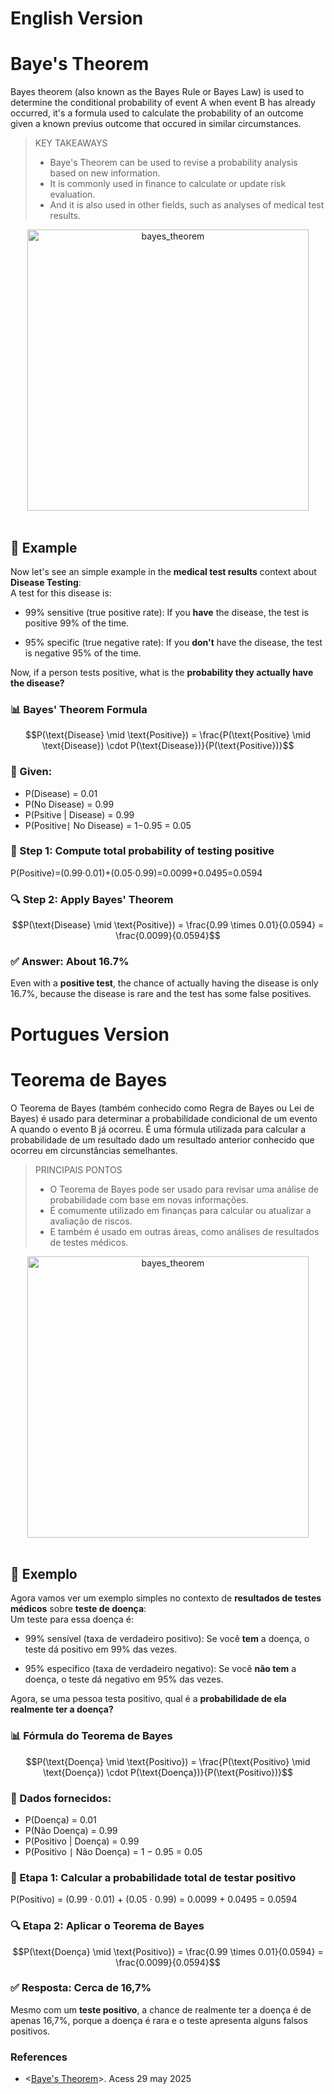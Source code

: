 # English Version
# Baye's Theorem
Bayes theorem (also known as the Bayes Rule or Bayes Law) is used to determine the conditional probability of event A when event B has already occurred, it's a formula used to calculate the probability of an outcome given a known previus outcome that occured in similar circumstances.
> KEY TAKEAWAYS
> - Baye's Theorem can be used to revise a probability analysis based on new information.
> - It is commonly used in finance to calculate or update risk evaluation.
> - And it is also used in other fields, such as analyses of medical test results.
<div align="center">
    <img src="https://i.postimg.cc/sx6YGXtc/data-science-bayes-theorem-2.png" alt="bayes_theorem" width="450">
</div>   
<br>   

## 🧪 Example 

Now let's see an simple example in the **medical test results** context about **Disease Testing**:  
A test for this disease is:

- 99% sensitive (true positive rate): If you **have** the disease, the test is positive 99% of the time.

- 95% specific (true negative rate): If you **don't** have the disease, the test is negative 95% of the time.

Now, if a person tests positive, what is the **probability they actually have the disease?**  

### 📊 Bayes' Theorem Formula
$$P(\text{Disease} \mid \text{Positive}) = \frac{P(\text{Positive} \mid \text{Disease}) \cdot P(\text{Disease})}{P(\text{Positive})}$$


### 🧮 Given:
- P(Disease) = 0.01
- P(No Disease) = 0.99
- P(Psitive | Disease) = 0.99
- P(Positive∣ No Disease) = 1−0.95 = 0.05
### 🧠 Step 1: Compute total probability of testing positive
P(Positive)=(0.99⋅0.01)+(0.05⋅0.99)=0.0099+0.0495=0.0594
### 🔍 Step 2: Apply Bayes' Theorem
$$P(\text{Disease} \mid \text{Positive}) = \frac{0.99 \times 0.01}{0.0594} = \frac{0.0099}{0.0594}$$

### ✅ Answer: About 16.7%
Even with a **positive test**, the chance of actually having the disease is only 16.7%, because the disease is rare and the test has some false positives.

# Portugues Version
# Teorema de Bayes  
O Teorema de Bayes (também conhecido como Regra de Bayes ou Lei de Bayes) é usado para determinar a probabilidade condicional de um evento A quando o evento B já ocorreu. É uma fórmula utilizada para calcular a probabilidade de um resultado dado um resultado anterior conhecido que ocorreu em circunstâncias semelhantes.  
> PRINCIPAIS PONTOS  
> - O Teorema de Bayes pode ser usado para revisar uma análise de probabilidade com base em novas informações.  
> - É comumente utilizado em finanças para calcular ou atualizar a avaliação de riscos.  
> - E também é usado em outras áreas, como análises de resultados de testes médicos.  

<div align="center">
    <img src="https://i.postimg.cc/sx6YGXtc/data-science-bayes-theorem-2.png" alt="bayes_theorem" width="450">
</div>   
<br>   

## 🧪 Exemplo  

Agora vamos ver um exemplo simples no contexto de **resultados de testes médicos** sobre **teste de doença**:  
Um teste para essa doença é:

- 99% sensível (taxa de verdadeiro positivo): Se você **tem** a doença, o teste dá positivo em 99% das vezes.  

- 95% específico (taxa de verdadeiro negativo): Se você **não tem** a doença, o teste dá negativo em 95% das vezes.  

Agora, se uma pessoa testa positivo, qual é a **probabilidade de ela realmente ter a doença?**  

### 📊 Fórmula do Teorema de Bayes  
$$P(\text{Doença} \mid \text{Positivo}) = \frac{P(\text{Positivo} \mid \text{Doença}) \cdot P(\text{Doença})}{P(\text{Positivo})}$$

### 🧮 Dados fornecidos:  
- P(Doença) = 0.01  
- P(Não Doença) = 0.99  
- P(Positivo | Doença) = 0.99  
- P(Positivo ∣ Não Doença) = 1 − 0.95 = 0.05  

### 🧠 Etapa 1: Calcular a probabilidade total de testar positivo  
P(Positivo) = (0.99 ⋅ 0.01) + (0.05 ⋅ 0.99) = 0.0099 + 0.0495 = 0.0594  

### 🔍 Etapa 2: Aplicar o Teorema de Bayes  
$$P(\text{Doença} \mid \text{Positivo}) = \frac{0.99 \times 0.01}{0.0594} = \frac{0.0099}{0.0594}$$  

### ✅ Resposta: Cerca de 16,7%  
Mesmo com um **teste positivo**, a chance de realmente ter a doença é de apenas 16,7%, porque a doença é rara e o teste apresenta alguns falsos positivos.

### References
- <[Baye's Theorem](https://www.investopedia.com/terms/b/bayes-theorem.asp)>. Acess 29 may 2025 
